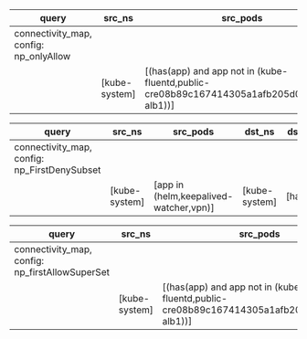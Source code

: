 |query|src_ns|src_pods|dst_ns|dst_pods|connection|
|---|---|---|---|---|---|
|connectivity_map, config: np_onlyAllow||||||
||[kube-system]|[(has(app) and app not in (kube-fluentd,public-cre08b89c167414305a1afb205d0bd346f-alb1))]|[kube-system]|[has(tier)]|TCP 1-65536,|


|query|src_ns|src_pods|dst_ns|dst_pods|connection|
|---|---|---|---|---|---|
|connectivity_map, config: np_FirstDenySubset||||||
||[kube-system]|[app in (helm,keepalived-watcher,vpn)]|[kube-system]|[has(tier)]|TCP 1-65536,|


|query|src_ns|src_pods|dst_ns|dst_pods|connection|
|---|---|---|---|---|---|
|connectivity_map, config: np_firstAllowSuperSet||||||
||[kube-system]|[(has(app) and app not in (kube-fluentd,public-cre08b89c167414305a1afb205d0bd346f-alb1))]|[kube-system]|[has(tier)]|TCP 1-65536,|


